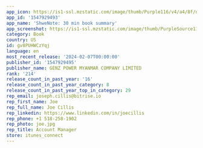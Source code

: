 ```yaml
---
app_icon: https://is1-ssl.mzstatic.com/image/thumb/Purple116/v4/a4/8f/d9/a48fd94b-fa30-53ac-f673-f4f10d69c604/AppIcon-0-0-1x_U007emarketing-0-10-0-0-85-220.png/1024x1024bb.png
app_id: '1547929493'
app_name: 'ShweNote: 30 min book summary'
app_screenshot: https://is1-ssl.mzstatic.com/image/thumb/PurpleSource116/v4/3e/c7/a3/3ec7a335-3fc6-e745-1c1a-9c91d03d49ac/49a2f0c7-96b3-48c3-959a-424f9d9b1e4a_SN-App-Preview-P2.1.jpg/1242x2688bb.png
category: Book
country: US
id: gv8PUHWCzYqj
language: en
most_recent_release: '2024-02-07T00:00:00'
publisher_id: '1547929495'
publisher_name: GENZ POWER MYANMAR COMPANY LIMITED
rank: '214'
release_count_in_past_year: '16'
release_count_in_past_year_category: 8
release_count_in_past_year_top_in_category: 29
rep_email: joseph.cillis@bitrise.io
rep_first_name: Joe
rep_full_name: Joe Cillis
rep_linkedin: https://www.linkedin.com/in/joecillis
rep_phone: +1 518-258-1902
rep_photo: joe.jpg
rep_title: Account Manager
store: itunes_connect
---
```

